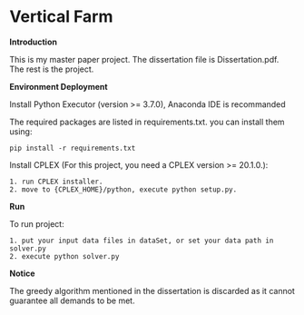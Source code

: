 # Vertical Farm

**Introduction**

This is my master paper project. The dissertation file is Dissertation.pdf. The rest is the project.

**Environment Deployment**


Install Python Executor (version >= 3.7.0), Anaconda IDE is recommanded


The required packages are listed in requirements.txt. you can install them using:

    pip install -r requirements.txt

Install CPLEX (For this project, you need a CPLEX version >= 20.1.0.):

    1. run CPLEX installer.
    2. move to {CPLEX_HOME}/python, execute python setup.py.


**Run**

To run project:

    1. put your input data files in dataSet, or set your data path in solver.py
    2. execute python solver.py
	

**Notice**

The greedy algorithm mentioned in the dissertation is discarded as it cannot guarantee all demands to be met.




